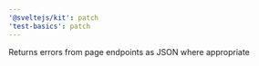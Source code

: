 ```yaml
---
'@sveltejs/kit': patch
'test-basics': patch
---
```


Returns errors from page endpoints as JSON where appropriate
